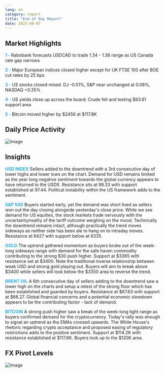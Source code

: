```yaml
---
lang: en
category: report
title: "End of Day Report"
date: 2025-08-07
---
```



<h2>Market Highlights</h2>
<strong style="color: #2caef7;">1 - </strong> Rabobank forecasts USDCAD to trade 1.34 - 1.36 range as US Canada rate gap narrows

<strong style="color: #2caef7;">2 - </strong> Major European indices closed higher except for UK FTSE 100 after BOE cut rates by 25 bps

<strong style="color: #2caef7;">3 - </strong> US stocks closed mixed. DJ -0.51%, S&P near unchanged at 0.08%, NASDAQ +0.35%


<strong style="color: #2caef7;">4 - </strong> US yields close up across the board; Crude fell and testing $63.61 support area

<strong style="color: #2caef7;">5 - </strong> Bitcoin moved higher by $2456 at $117.8K



<h2>Daily Price Activity</h2>
<img src="https://markleighedu.github.io/img/Aug-2025/07-Aug-2025/price.jpg" alt="Image"/>

<h2>Insights</h2>
<strong style="color: #2caef7;">USD INDEX</strong> Sellers added to the downtrend with a 3rd consecutive day of lower highs and lower lows on the chart. Demand for USD remains limited as the year long negative sentiment towards the global currency appears to have returned to the USDX. Resistance sits at 98.33 with support established at 97.44. Political instability within the US framework adds to the sentiment.

<strong style="color: #2caef7;">S&P 500</strong> Buyers started early, yet the demand was short lived as sellers won out the day closing alongside yesterday's close price. While we see demand for US equities, the stock markets trade nervously with the uncertainty/reality of the tariff outcome weighing on the mood. Technically the downtrend remains intact, although practically the trend moves sideways as neither side has been ale to hang on to intraday moves. Resistance at 6427 with support below at 6335.

<strong style="color: #2caef7;">GOLD</strong> The uptrend gathered momentum as buyers broke out of the week- long sideways range with demand for the safe haven commodity contributing to the strong $30 push higher. Support at $3365 with resistance set at $3400. Note the traditional inverse relationship between weak USD and strong gold playing out. Buyers will aim to break above $3400 while sellers will look below the $3350 area to reverse the trend.

<strong style="color: #2caef7;">BRENT OIL</strong> A 6th consecutive day of sellers adding to the downtrend saw a lower high on the charts and setup a retest of the strong floor which has been established and guarded by buyers. Resistance at $67.63 with support at $66.27. Global financial concerns and a potential economic slowdown appears to be the contributing factor - lack of demand. 

<strong style="color: #2caef7;">BITCOIN</strong> A strong push higher saw a break of the week-long tight range as buyers confirmed demand for the cryptocurrency. Today's rally was enough to signal an uptrend as the EMAs crossed upwards. The White House's rhetoric regarding crypto acceptance and proposed easing of regulatory restrictions adds to the positive sentiment. Support at $114.2K with resistance established at $117.6K. Buyers look up to the $120K area.



<h2>FX Pivot Levels</h2>
<img src="https://markleighedu.github.io/img/Aug-2025/07-Aug-2025/pivot.jpg" alt="Image"/>